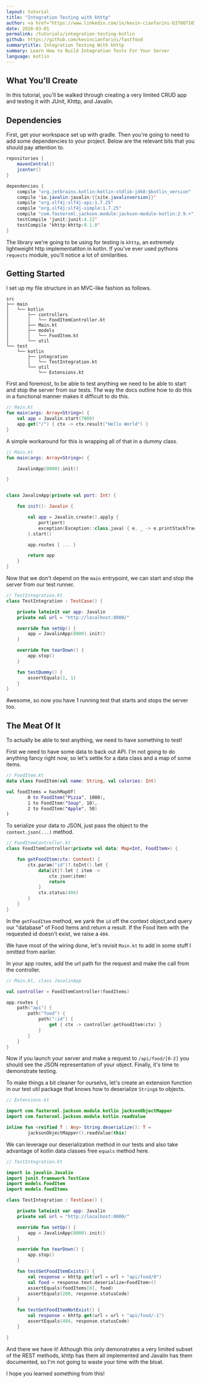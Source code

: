 ```yaml
---
layout: tutorial
title: "Integration Testing with khttp"
author: <a href="https://www.linkedin.com/in/kevin-cianfarini-b37807101/" target="_blank">Kevin Cianfarini</a>
date: 2018-03-01
permalink: /tutorials/integration-testing-kotlin
github: https://github.com/kevincianfarini/fastfood
summarytitle: Integration Testing With khttp
summary: Learn How to Build Integration Tests For Your Server
language: kotlin
---
```


## What You'll Create
In this tutorial, you'll be walked through creating a very limited CRUD app and testing it with JUnit, Khttp, and Javalin. 


## Dependencies 
First, get your workspace set up with gradle. Then you're going to need to add some dependencies to your project. Below are the relevant bits that you should pay attention to. 

```java
repositories {
    mavenCentral()
    jcenter()
}

dependencies {
    compile "org.jetbrains.kotlin:kotlin-stdlib-jdk8:$kotlin_version"
    compile 'io.javalin:javalin:{{site.javalinversion}}'
    compile "org.slf4j:slf4j-api:1.7.25"
    compile "org.slf4j:slf4j-simple:1.7.25"
    compile "com.fasterxml.jackson.module:jackson-module-kotlin:2.9.+"
    testCompile 'junit:junit:4.12'
    testCompile 'khttp:khttp:0.1.0'
}
```

The library we're going to be using for testing is `khttp`, an extremely lightweight http implementatiton in kotlin. If you've ever used pythons `requests` module, you'll notice a lot of similarities. 

## Getting Started

I set up my file structure in an MVC-like fashion as follows. 

```
src
├── main
│   └── kotlin
│       ├── controllers
│       │   └── FoodItemController.kt
│       ├── Main.kt
│       ├── models
│       │   └── FoodItem.kt
│       └── util
└── test
    └── kotlin
        ├── integration
        │   └── TestIntegration.kt
        └── util
            └── Extensions.kt
```


First and foremost, to be able to test anything we need to be able to start and stop the server from our tests. The way the docs outline how to do this in a functional manner makes it difficult to do this. 
```kotlin
// Main.kt
fun main(args: Array<String>) {
    val app = Javalin.start(7000)
    app.get("/") { ctx -> ctx.result("Hello World") }
}
```
A simple workaround for this is wrapping all of that in a dummy class. 

```kotlin
// Main.kt
fun main(args: Array<String>) {

    JavalinApp(8000).init()

}


class JavalinApp(private val port: Int) {

    fun init(): Javalin {

        val app = Javalin.create().apply {
            port(port)
            exception(Exception::class.java) { e, _ -> e.printStackTrace() }
        }.start()

        app.routes { ... }

        return app
    }
}
```

Now that we don't depend on the `main` entrypoint, we can start and stop the server from our test runner. 

```kotlin
// TestIntegration.kt
class TestIntegration : TestCase() {

    private lateinit var app: Javalin
    private val url = "http://localhost:8000/"

    override fun setUp() {
        app = JavalinApp(8000).init()
    }

    override fun tearDown() {
        app.stop()
    }

    fun testDummy() {
        assertEquals(1, 1)
    }
}
```

Awesome, so now you have 1 running test that starts and stops the server too. 

## The Meat Of It

To actually be able to test anything, we need to have something to test!

First we need to have some data to back out API. I'm not going to do anything fancy right now, so let's settle for a data class and a map of some items. 

```kotlin
// FoodItem.kt
data class FoodItem(val name: String, val calories: Int)

val foodItems = hashMapOf(
        0 to FoodItem("Pizza", 1000),
        1 to FoodItem("Soup", 10),
        2 to FoodItem("Apple", 50)
)
```

To serialize your data to JSON, just pass the object to the `context.json(...)` method.

```kotlin
// FoodItemController.kt
class FoodItemController(private val data: Map<Int, FoodItem>) {

    fun getFoodItem(ctx: Context) {
        ctx.param("id")?.toInt().let {
            data[it]?.let { item ->
                ctx.json(item)
                return
            }
            ctx.status(404)
        }
    }
}
```

In the `getFoodItem` method, we yank the `id` off the context object,and query our "database" of Food Items and return a result. If the Food Item with the requested id doesn't exist, we raise a `404`. 

We have most of the wiring done, let's revisit `Main.kt` to add in some stuff I omitted from earlier. 

In your app routes, add the url path for the request and make the call from the controller. 

```kotlin
// Main.kt, class JavalinApp

val controller = FoodItemController(foodItems)

app.routes {
    path("api") {
        path("food") {
            path(":id") {
                get { ctx -> controller.getFoodItem(ctx) }
            }
        }
    }
}
```

Now if you launch your server and make a request to `/api/food/[0-2]` you should see the JSON representation of your object. Finally, it's time to demonstrate testing. 


To make things a bit cleaner for ourselvs, let's create an extension function in our test util package that knows how to deserialize `String`s to objects. 

```kotlin
// Extensions.kt

import com.fasterxml.jackson.module.kotlin.jacksonObjectMapper
import com.fasterxml.jackson.module.kotlin.readValue

inline fun <reified T : Any> String.deserialize(): T =
        jacksonObjectMapper().readValue(this)
```


We can leverage our deserialization method in our tests and also take advantage of kotlin data classes free `equals` method here. 

```kotlin
// TestIntegration.kt

import io.javalin.Javalin
import junit.framework.TestCase
import models.FoodItem
import models.foodItems

class TestIntegration : TestCase() {

    private lateinit var app: Javalin
    private val url = "http://localhost:8000/"

    override fun setUp() {
        app = JavalinApp(8000).init()
    }

    override fun tearDown() {
        app.stop()
    }

    fun testGetFoodItemExists() {
        val response = khttp.get(url = url + "api/food/0")
        val food = response.text.deserialize<FoodItem>()
        assertEquals(foodItems[0], food)
        assertEquals(200, response.statusCode)
    }

    fun testGetFoodItemNotExist() {
        val response = khttp.get(url = url + "api/food/-1")
        assertEquals(404, response.statusCode)
    }

}
```

And there we have it! Although this only demonstrates a very limited subset of the REST methods, khttp has them all implemented and Javalin has them documented, so I'm not going to waste your time with the bloat.

I hope you learned something from this!

